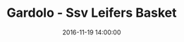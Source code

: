 ---
title: Gardolo - Ssv Leifers Basket
date: 2016-11-19 14:00:00
squadra-a: Bc Gardolo
punteggio-a: 23
squadra-b: Ssv Leifers Basket
punteggio-b: 76
partite/squadra: under-14-16-17
luogo: Centro Sportivo Trento Nord
categoria: under 14
---